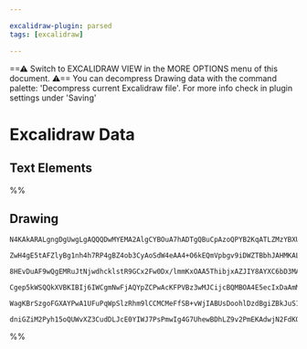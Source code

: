 ```yaml
---

excalidraw-plugin: parsed
tags: [excalidraw]

---
```

==⚠  Switch to EXCALIDRAW VIEW in the MORE OPTIONS menu of this document. ⚠== You can decompress Drawing data with the command palette: 'Decompress current Excalidraw file'. For more info check in plugin settings under 'Saving'


# Excalidraw Data
## Text Elements
%%
## Drawing
```compressed-json
N4KAkARALgngDgUwgLgAQQQDwMYEMA2AlgCYBOuA7hADTgQBuCpAzoQPYB2KqATLZMzYBXUtiRoIACyhQ4zZAHoFAc0JRJQgEYA6bGwC2CgF7N6hbEcK4OCtptbErHALRY8RMpWdx8Q1TdIEfARcZgRmBShcZQUebQBmbQAGGjoghH0EDihmbgBtcDBQMBKIEm4II3iASRgeAEFiZQANJIA1UgAZAEdmUnwARgB2aoAxVJLIWEQK3FJSNip+Usxu

ZwH4gE5tAFZlyBg1nh4h7RP4gBZ4ob3CyAoSdW4eAA4+O6kEQmVpbgv9iDWZTBbhJAHMKALADWCAAwmx8GxSBUAMQDBDo9ETUqaXDYKHKBZCDjEeGI5ESSHWZhwOZZKDYyAAM0I+HwAGVYCCJIIPIyIBDoQgAOqPSTPcGQtgwzkwbnoXnlAFEn4ccK5NADAFsWnYNSHTVJMEfQnCODVYga1B5AC6AKZ5EyFu4HCEbIBhBJWFmKWVwhJauYVuKk2g

8HEvDuAF9wQgEMRuJtNjwdhcklstR9GCx2Fw0Dx/lmmKxOAA5ThibjxAZJIY8AYXC6bD3MAAi6Sg8e4kKECABmn9xAAosFMtkra73R8hHBiLhOwnNXXrunUy8jQA2AFEDhQl1u/Dbtj4rtoJkEMIAuBsT05fJ3MAFSYlY3PsBJB92h9P5+vd5v5wLk/O4v1DfBQigeF9H0NQFwABRvbJ9ynUMITmKAACFPUcDhlGQw8PiyYgsJJT08LQScCNQqJS

Cgep5kWSQQkXVBKIBIj6IWCgmNwFjAQYpZCPwAcKFPVBz3wMJCijcBQMBOA4E5ecIxDaAmMyCo51IPdlgYQgEAoDC8QJIkSTJJFUSZKzrOxCBsBEQJsmqTt9E5IVzIpdA0QxHzbPs+Z6WcjIjPxU1iVJBELMpcgOBpOkkN0/zHKgIL9FGVkOS5CMBQRJVCjshzApctzpRFMUJXypKioyEqZSyipFQTRLCqclyACVhFVdVuEzUoqtajIAHldX1Hqj

WagKBrSzgoFGXAYPwA1UFuPqWpSlzRhm9lCCMCMeFfSB+vWjIABUsDoohlDzdBgiZBkJuS1KlNozjGOY/CHuq/QhxJV7uPeiQ5i42zmGwBY2WabgNx2IZdNB8H8AATT+JNtDraGNxTXSjDYAxuBDSB6AIXseukz6po68LAytCBTKa/LCRIbbdo+hnSBIDz8Y+DCET4lFYU2AWBf5NqEGUN05lRIdW2l6WIDJyq1tqhBhqgXMJwPXS4ECMxhGYABx

dniGZiM2Pyh15oQUWvXZ3CudDLJcE0YIWJ7PsPmwIg4G7UhewBDhLZ9v2PmEKAdwjN2FdKOwACsEGwHJ2QDuAAFk2GIBAfqdl3uAkqSwBjOgWWCYMZKjIA==
```
%%